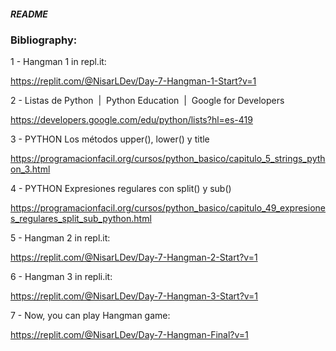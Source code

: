 ##### README


### Bibliography:

1 - Hangman 1 in repl.it:

https://replit.com/@NisarLDev/Day-7-Hangman-1-Start?v=1

2 - Listas de Python  |  Python Education  |  Google for Developers

https://developers.google.com/edu/python/lists?hl=es-419


3 - PYTHON Los métodos upper(), lower() y title

https://programacionfacil.org/cursos/python_basico/capitulo_5_strings_python_3.html

4 - PYTHON Expresiones regulares con split() y sub()

https://programacionfacil.org/cursos/python_basico/capitulo_49_expresiones_regulares_split_sub_python.html

5 - Hangman 2 in repl.it:

https://replit.com/@NisarLDev/Day-7-Hangman-2-Start?v=1

6 - Hangman 3 in repli.it:

https://replit.com/@NisarLDev/Day-7-Hangman-3-Start?v=1

7 - Now, you can play Hangman game:

https://replit.com/@NisarLDev/Day-7-Hangman-Final?v=1
